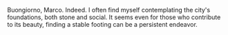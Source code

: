 Buongiorno, Marco. Indeed. I often find myself contemplating the city's foundations, both stone and social. It seems even for those who contribute to its beauty, finding a stable footing can be a persistent endeavor.
